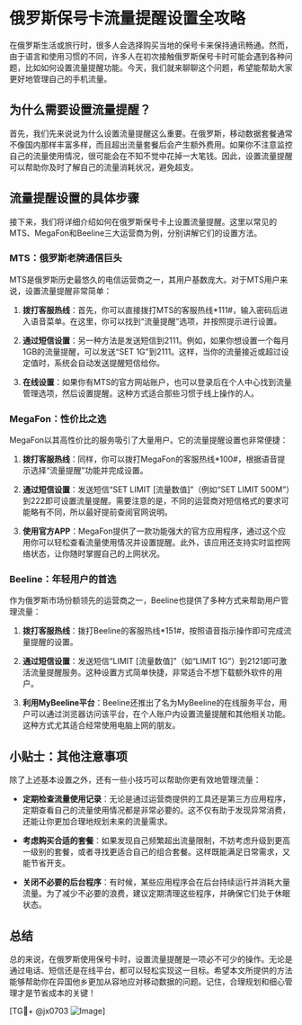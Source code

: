 # 俄罗斯保号卡流量提醒设置全攻略

在俄罗斯生活或旅行时，很多人会选择购买当地的保号卡来保持通讯畅通。然而，由于语言和使用习惯的不同，许多人在初次接触俄罗斯保号卡时可能会遇到各种问题，比如如何设置流量提醒功能。今天，我们就来聊聊这个问题，希望能帮助大家更好地管理自己的手机流量。

## 为什么需要设置流量提醒？

首先，我们先来说说为什么设置流量提醒这么重要。在俄罗斯，移动数据套餐通常不像国内那样丰富多样，而且超出流量套餐后会产生额外费用。如果你不注意监控自己的流量使用情况，很可能会在不知不觉中花掉一大笔钱。因此，设置流量提醒可以帮助你及时了解自己的流量消耗状况，避免超支。

## 流量提醒设置的具体步骤

接下来，我们将详细介绍如何在俄罗斯保号卡上设置流量提醒。这里以常见的MTS、MegaFon和Beeline三大运营商为例，分别讲解它们的设置方法。

### MTS：俄罗斯老牌通信巨头

MTS是俄罗斯历史最悠久的电信运营商之一，其用户基数庞大。对于MTS用户来说，设置流量提醒非常简单：

1. **拨打客服热线**：首先，你可以直接拨打MTS的客服热线*111#，输入密码后进入语音菜单。在这里，你可以找到“流量提醒”选项，并按照提示进行设置。
   
2. **通过短信设置**：另一种方法是发送短信到2111。例如，如果你想设置一个每月1GB的流量提醒，可以发送“SET 1G”到2111。这样，当你的流量接近或超过设定值时，系统会自动发送提醒短信给你。

3. **在线设置**：如果你有MTS的官方网站账户，也可以登录后在个人中心找到流量管理选项，然后设置提醒。这种方式适合那些习惯于线上操作的人。

### MegaFon：性价比之选

MegaFon以其高性价比的服务吸引了大量用户。它的流量提醒设置也非常便捷：

1. **拨打客服热线**：同样，你可以拨打MegaFon的客服热线*100#，根据语音提示选择“流量提醒”功能并完成设置。

2. **通过短信设置**：发送短信“SET LIMIT [流量数值]”（例如“SET LIMIT 500M”）到222即可设置流量提醒。需要注意的是，不同的运营商对短信格式的要求可能略有不同，所以最好提前查阅官网说明。

3. **使用官方APP**：MegaFon提供了一款功能强大的官方应用程序，通过这个应用你可以轻松查看流量使用情况并设置提醒。此外，该应用还支持实时监控网络状态，让你随时掌握自己的上网状况。

### Beeline：年轻用户的首选

作为俄罗斯市场份额领先的运营商之一，Beeline也提供了多种方式来帮助用户管理流量：

1. **拨打客服热线**：拨打Beeline的客服热线*151#，按照语音指示操作即可完成流量提醒的设置。

2. **通过短信设置**：发送短信“LIMIT [流量数值]”（如“LIMIT 1G”）到2121即可激活流量提醒服务。这种设置方式简单快捷，非常适合不想下载额外软件的用户。

3. **利用MyBeeline平台**：Beeline还推出了名为MyBeeline的在线服务平台，用户可以通过浏览器访问该平台，在个人账户内设置流量提醒和其他相关功能。这种方式尤其适合经常使用电脑上网的朋友。

## 小贴士：其他注意事项

除了上述基本设置之外，还有一些小技巧可以帮助你更有效地管理流量：

- **定期检查流量使用记录**：无论是通过运营商提供的工具还是第三方应用程序，定期查看自己的流量使用情况都是非常必要的。这不仅有助于发现异常消费，还能让你更加合理地规划未来的流量需求。

- **考虑购买合适的套餐**：如果发现自己频繁超出流量限制，不妨考虑升级到更高一级别的套餐，或者寻找更适合自己的组合套餐。这样既能满足日常需求，又能节省开支。

- **关闭不必要的后台程序**：有时候，某些应用程序会在后台持续运行并消耗大量流量。为了减少不必要的浪费，建议定期清理这些程序，并确保它们处于休眠状态。

## 总结

总的来说，在俄罗斯使用保号卡时，设置流量提醒是一项必不可少的操作。无论是通过电话、短信还是在线平台，都可以轻松实现这一目标。希望本文所提供的方法能够帮助你在异国他乡更加从容地应对移动数据的问题。记住，合理规划和细心管理才是节省成本的关键！

[TG💪+ @jx0703 ![Image](https://github.com/user-attachments/assets/dbca1d08-cadb-493c-b0ec-ad6f7a83f270)]